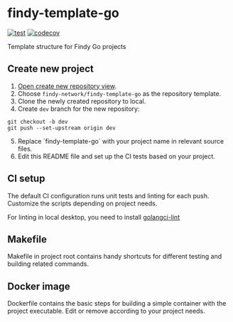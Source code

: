 # findy-template-go

[![test](https://github.com/findy-network/findy-template-go/actions/workflows/test.yml/badge.svg)](https://github.com/findy-network/findy-template-go/actions/workflows/test.yml)
[![codecov](https://codecov.io/gh/findy-network/findy-template-go/branch/master/graph/badge.svg?token=Q9NQZ1U0LR)](https://codecov.io/gh/findy-network/findy-template-go)

Template structure for Findy Go projects

## Create new project

1. [Open create new repository view](https://github.com/new).
2. Choose `findy-network/findy-template-go` as the repository template.
3. Clone the newly created repository to local.
4. Create `dev` branch for the new repository:

```
git checkout -b dev
git push --set-upstream origin dev
```

5. Replace ´findy-template-go´ with your project name in relevant source files.
6. Edit this README file and set up the CI tests based on your project.

## CI setup

The default CI configuration runs unit tests and linting for each push. Customize the scripts depending on project needs.

For linting in local desktop, you need to install [golangci-lint](https://golangci-lint.run/usage/install/#local-installation)

## Makefile

Makefile in project root contains handy shortcuts for different testing and building related commands.

## Docker image

Dockerfile contains the basic steps for building a simple container with the project executable. Edit or remove according to your project needs.
